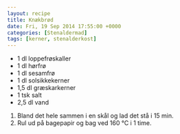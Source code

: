```yaml
---
layout: recipe
title: Knækbrød
date: Fri, 19 Sep 2014 17:55:00 +0000
categories: [Stenaldermad]
tags: [kerner, stenalderkost]
---
```



*  1 dl loppefrøskaller
*  1 dl hørfrø
*  1 dl sesamfrø
*  1 dl solsikkekerner
*  1,5 dl græskarkerner
*  1 tsk salt
*  2,5 dl vand


1. Bland det hele sammen i en skål og lad det stå i 15 min.
1. Rul ud på bagepapir og bag ved 160 °C i 1 time.
